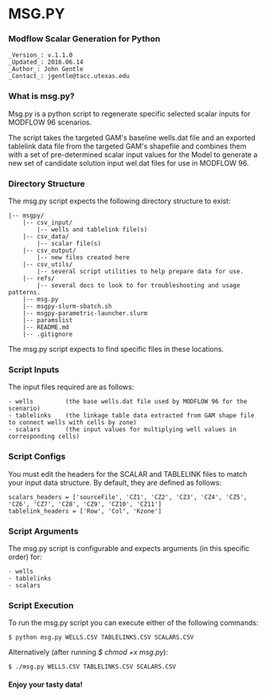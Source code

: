 # MSG.PY 
### Modflow Scalar Generation for Python
```\
_Version_: v.1.1.0
_Updated_: 2016.06.14
_Author_: John Gentle 
_Contact_: jgentle@tacc.utexas.edu
```

### What is msg.py?
Msg.py is a python script to regenerate specific selected scalar inputs for MODFLOW 96 scenarios.

The script takes the targeted GAM's baseline wells.dat file and an exported tablelink data file from the targeted GAM's shapefile and combines them with a set of pre-determined scalar input values for the Model to generate a new set of candidate solution input wel.dat files for use in MODFLOW 96.

### Directory Structure
The msg.py script expects the following directory structure to exist:

    |-- msgpy/
        |-- csv_input/
            |-- wells and tablelink file(s)
        |-- csv_data/
            |-- scalar file(s)
        |-- csv_output/
            |-- new files created here
        |-- csv_utils/
            |-- several script utilities to help prepare data for use.
        |-- refs/
            |-- several docs to look to for troubleshooting and usage patterns.
        |-- msg.py  
        |-- msgpy-slurm-sbatch.sh
        |-- msgpy-parametric-launcher.slurm
        |-- paramslist
        |-- README.md
        |-- .gitignore

The msg.py script expects to find specific files in these locations.

### Script Inputs
The input files required are as follows:

    - wells         (the base wells.dat file used by MODFLOW 96 for the scenario)
    - tablelinks    (the linkage table data extracted from GAM shape file to connect wells with cells by zone)
    - scalars       (the input values for multiplying well values in corresponding cells)

### Script Configs
You must edit the headers for the SCALAR and TABLELINK files to match your input data structure.
By default, they are defined as follows:

    scalars_headers = ['sourceFile', 'CZ1', 'CZ2', 'CZ3', 'CZ4', 'CZ5', 'CZ6', 'CZ7', 'CZ8', 'CZ9', 'CZ10', 'CZ11']
    tablelink_headers = ['Row', 'Col', 'Kzone']

### Script Arguments
The msg.py script is configurable and expects arguments (in this specific order) for:

    - wells
    - tablelinks
    - scalars

### Script Execution
To run the msg.py script you can execute either of the following commands:

    $ python msg.py WELLS.CSV TABLELINKS.CSV SCALARS.CSV

Alternatively (after running _$ chmod +x msg.py_):

    $ ./msg.py WELLS.CSV TABLELINKS.CSV SCALARS.CSV

#### Enjoy your tasty data!






